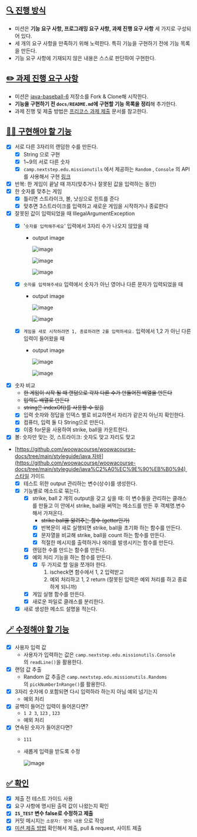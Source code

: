 ## [🔍 진행 방식](https://github.com/muyaaho/java-baseball-6#-%EC%A7%84%ED%96%89-%EB%B0%A9%EC%8B%9D)

- 미션은 **기능 요구 사항, 프로그래밍 요구 사항, 과제 진행 요구 사항** 세 가지로 구성되어 있다.
- 세 개의 요구 사항을 만족하기 위해 노력한다. 특히 기능을 구현하기 전에 기능 목록을 만든다.
- 기능 요구 사항에 기재되지 않은 내용은 스스로 판단하여 구현한다.

## [✏️ 과제 진행 요구 사항](https://github.com/muyaaho/java-baseball-6#%EF%B8%8F-%EA%B3%BC%EC%A0%9C-%EC%A7%84%ED%96%89-%EC%9A%94%EA%B5%AC-%EC%82%AC%ED%95%AD)

- 미션은 [java-baseball-6](https://github.com/woowacourse-precourse/java-baseball-6) 저장소를 Fork & Clone해 시작한다.
- **기능을 구현하기 전 `docs/README.md`에 구현할 기능 목록을 정리**해 추가한다.
- 과제 진행 및 제출 방법은 [프리코스 과제 제출](https://github.com/woowacourse/woowacourse-docs/tree/master/precourse) 문서를 참고한다.

## [🧑‍💻 구현해야 할 기능](https://github.com/muyaaho/java-baseball-6/blob/muyaaho/docs/README.md#%EA%B5%AC%ED%98%84%ED%95%B4%EC%95%BC-%ED%95%A0-%EA%B8%B0%EB%8A%A5)

- [x]  서로 다른 3자리의 랜덤한 수를 만든다.
    - [x]  String 으로 구현
    - [x]  1~9의 서로 다른 숫자
    - [x]  `camp.nextstep.edu.missionutils` 에서 제공하는 `Random` , `Console` 의 API를 사용해서 구현 [링크](https://github.com/muyaaho/java-baseball-6#%EB%9D%BC%EC%9D%B4%EB%B8%8C%EB%9F%AC%EB%A6%AC)
- [x]  반복: 한 게임이 끝날 때 까지(맞추거나 잘못된 값을 입력하는 동안)
- [x]  한 숫자를 맞추는 게임
    - [x]  틀리면 스트라이크, 볼, 낫싱으로 힌트를 준다
    - [x]  맞추면 3스트라이크를 입력하고 새로운 게임을 시작하거나 종료한다
- [x]  잘못된 값이 입력되었을 때 IllegalArgumentException
    - [x]  '`숫자를 입력해주세요`' 입력에서 3자리 수가 나오지 않았을 때
        - output image
            
            ![image](https://user-images.githubusercontent.com/76798969/276845450-a22feb58-3a94-4bf5-8352-600ce424684f.png)
            
            ![image](https://user-images.githubusercontent.com/76798969/276845498-c52896db-fc37-46e0-90aa-e954bd3bf631.png)
            
            ![image](https://user-images.githubusercontent.com/76798969/276845553-7da04efd-229b-4d37-8d30-ec2c87edb279.png)
            
    - [x]  `숫자를 입력해주세요` 입력에서 숫자가 아닌 영어나 다른 문자가 입력되었을 때
        - output image
            
            ![image](https://user-images.githubusercontent.com/76798969/276845655-ddac06f8-f4e9-4d0f-9161-6da70b15231d.png)
            
            ![image](https://user-images.githubusercontent.com/76798969/276845705-62867aa9-5b29-46c9-8e4f-7a61612bcee9.png)
            
    - [x]  `게임을 새로 시작하려면 1, 종료하려면 2를 입력하세요.` 입력에서 1,2 가 아닌 다른 입력이 들어왔을 때
        - output image
            
            ![image](https://user-images.githubusercontent.com/76798969/276845797-22b6c36b-26c6-4b24-b565-c5d583f81789.png)
            
            ![image](https://user-images.githubusercontent.com/76798969/276845846-3ab611b6-6e7e-45f8-8cb4-a10b212aebc8.png)
            
- [x]  숫자 비교
    - ~~한 게임이 시작 될 때 랜덤으로 각자 다른 수가 만들어진 배열을 만든다~~
    - ~~입력도 배열로 만든다~~
    - ~~string은 indexOf()를 사용할 수 있음~~
    - [x]  입력 숫자와 정답을 인덱스 별로 비교하면서 자리가 같은지 아닌지 확인한다.
    - [x]  컴퓨터, 입력 둘 다 String으로 만든다.
    - [x]  이중 for문을 사용하여 strike, ball을 카운트한다.
- [x]  볼: 숫자만 맞는 것, 스트라이크: 숫자도 맞고 자리도 맞고
- [https://github.com/woowacourse/woowacourse-docs/tree/main/styleguide/java 자바](https://github.com/woowacourse/woowacourse-docs/tree/main/styleguide/java%C2%A0%EC%9E%90%EB%B0%94) 스타일 가이드
    - [x]  테스트 위한 output 관리하는 변수(상수)를 생성한다.
    - [x]  기능별로 메소드로 묶는다.
        - [x]  strike, ball 2 개의 output을 갖고 싶을 때: 이 변수들을 관리하는 클래스를 만들고 이 안에서 strike, ball을 써먹는 메소드를 만든 후 객체명.변수 해서 가져온다.
            - ~~strike ball을 알려주는 함수 (getter인가)~~
            - [x]  반복문이 새로 실행되면 strike, ball을 초기화 하는 함수를 만든다.
            - [x]  문자열을 비교해 strike, ball을 count 하는 함수를 만든다.
            - [x]  적절한 메시지를 출력하거나 에러를 발생시키는 함수를 만든다.
        - [x]  랜덤한 수를 만드는 함수를 만든다.
        - [x]  예외 처리 기능을 하는 함수를 만든다.
            - [x]  두 가지로 할 일을 쪼개야 한다.
                1. ischeck면 함수에서 1, 2 입력받고
                2. 예외 처리하고 1, 2 return (잘못된 입력은 예외 처리를 하고 종료하게 되니까)
        - [x]  게임 실행 함수를 만든다.
        - [x]  새로운 파일로 클래스를 분리한다.
    - [x]  새로 생성한 메소드 설명을 적는다.

## [🪄 수정해야 할 기능](https://github.com/muyaaho/java-baseball-6/blob/muyaaho/docs/README.md#%EC%88%98%EC%A0%95%ED%95%B4%EC%95%BC-%ED%95%A0-%EA%B8%B0%EB%8A%A5)

- [x]  사용자 입력 값
    - 사용자가 입력하는 값은 `camp.nextstep.edu.missionutils.Console`의 `readLine()`을 활용한다.
- [x]  랜덤 값 추출
    - Random 값 추출은 `camp.nextstep.edu.missionutils.Randoms`의 `pickNumberInRange()`를 활용한다.
- [x]  3자리 숫자에 0 포함되면 다시 입력하라 하는지 아님 예외 넘기는지
    - 예외 처리
- [x]  공백이 들어간 입력이 들어온다면?
    - `1 2 3`, `123` , `123`
    - 예외 처리
- [x]  연속된 숫자가 들어온다면?
    - `111`
    - 새롭게 입력을 받도록 수정
        
        ![image](https://user-images.githubusercontent.com/76798969/277250009-beb949ce-d969-46d8-bfa8-c44e5e78e751.png)
        

## [✅ 확인](https://github.com/muyaaho/java-baseball-6/blob/muyaaho/docs/README.md#%ED%99%95%EC%9D%B8)

- [x]  제출 전 테스트 가이드 사용
- [x]  요구 사항에 명시된 출력 값이 나왔는지 확인
- [x]  **`IS_TEST` 변수 false로 수정하고 제출**
- [x]  커밋 메시지는 `소문자: 영어 내용` 으로 작성
- [x]  [미션 제출 방법](https://github.com/muyaaho/java-baseball-6#-%EB%AF%B8%EC%85%98-%EC%A0%9C%EC%B6%9C-%EB%B0%A9%EB%B2%95) 확인해서 제출, pull & request, 사이트 제출
